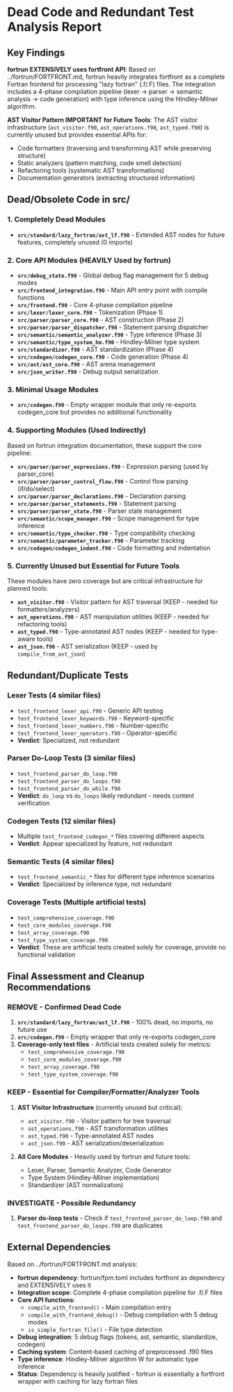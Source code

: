 # Dead Code and Redundant Test Analysis Report

## Key Findings

**fortrun EXTENSIVELY uses fortfront API**: Based on ../fortrun/FORTFRONT.md, fortrun heavily integrates fortfront as a complete Fortran frontend for processing "lazy fortran" (.f/.F) files. The integration includes a 4-phase compilation pipeline (lexer → parser → semantic analysis → code generation) with type inference using the Hindley-Milner algorithm.

**AST Visitor Pattern IMPORTANT for Future Tools**: The AST visitor infrastructure (`ast_visitor.f90`, `ast_operations.f90`, `ast_typed.f90`) is currently unused but provides essential APIs for:
- Code formatters (traversing and transforming AST while preserving structure)
- Static analyzers (pattern matching, code smell detection)
- Refactoring tools (systematic AST transformations)
- Documentation generators (extracting structured information)

## Dead/Obsolete Code in src/

### 1. Completely Dead Modules
- **`src/standard/lazy_fortran/ast_lf.f90`** - Extended AST nodes for future features, completely unused (0 imports)

### 2. Core API Modules (HEAVILY Used by fortrun)
- **`src/debug_state.f90`** - Global debug flag management for 5 debug modes
- **`src/frontend_integration.f90`** - Main API entry point with compile functions
- **`src/frontend.f90`** - Core 4-phase compilation pipeline
- **`src/lexer/lexer_core.f90`** - Tokenization (Phase 1)
- **`src/parser/parser_core.f90`** - AST construction (Phase 2)  
- **`src/parser/parser_dispatcher.f90`** - Statement parsing dispatcher
- **`src/semantic/semantic_analyzer.f90`** - Type inference (Phase 3)
- **`src/semantic/type_system_hm.f90`** - Hindley-Milner type system
- **`src/standardizer.f90`** - AST standardization (Phase 4)
- **`src/codegen/codegen_core.f90`** - Code generation (Phase 4)
- **`src/ast/ast_core.f90`** - AST arena management
- **`src/json_writer.f90`** - Debug output serialization

### 3. Minimal Usage Modules  
- **`src/codegen.f90`** - Empty wrapper module that only re-exports codegen_core but provides no additional functionality

### 4. Supporting Modules (Used Indirectly)
Based on fortrun integration documentation, these support the core pipeline:

- **`src/parser/parser_expressions.f90`** - Expression parsing (used by parser_core)
- **`src/parser/parser_control_flow.f90`** - Control flow parsing (if/do/select)
- **`src/parser/parser_declarations.f90`** - Declaration parsing
- **`src/parser/parser_statements.f90`** - Statement parsing
- **`src/parser/parser_state.f90`** - Parser state management
- **`src/semantic/scope_manager.f90`** - Scope management for type inference
- **`src/semantic/type_checker.f90`** - Type compatibility checking
- **`src/semantic/parameter_tracker.f90`** - Parameter tracking
- **`src/codegen/codegen_indent.f90`** - Code formatting and indentation

### 5. Currently Unused but Essential for Future Tools
These modules have zero coverage but are critical infrastructure for planned tools:

- **`ast_visitor.f90`** - Visitor pattern for AST traversal (KEEP - needed for formatters/analyzers)
- **`ast_operations.f90`** - AST manipulation utilities (KEEP - needed for refactoring tools)
- **`ast_typed.f90`** - Type-annotated AST nodes (KEEP - needed for type-aware tools)
- **`ast_json.f90`** - AST serialization (KEEP - used by `compile_from_ast_json`)

## Redundant/Duplicate Tests

### Lexer Tests (4 similar files)
- `test_frontend_lexer_api.f90` - Generic API testing
- `test_frontend_lexer_keywords.f90` - Keyword-specific 
- `test_frontend_lexer_numbers.f90` - Number-specific
- `test_frontend_lexer_operators.f90` - Operator-specific
- **Verdict**: Specialized, not redundant

### Parser Do-Loop Tests (3 similar files)
- `test_frontend_parser_do_loop.f90` 
- `test_frontend_parser_do_loops.f90`
- `test_frontend_parser_do_while.f90`
- **Verdict**: `do_loop` vs `do_loops` likely redundant - needs content verification

### Codegen Tests (12 similar files)
- Multiple `test_frontend_codegen_*` files covering different aspects
- **Verdict**: Appear specialized by feature, not redundant

### Semantic Tests (4 similar files)  
- `test_frontend_semantic_*` files for different type inference scenarios
- **Verdict**: Specialized by inference type, not redundant

### Coverage Tests (Multiple artificial tests)
- `test_comprehensive_coverage.f90`
- `test_core_modules_coverage.f90` 
- `test_array_coverage.f90`
- `test_type_system_coverage.f90`
- **Verdict**: These are artificial tests created solely for coverage, provide no functional validation

## Final Assessment and Cleanup Recommendations

### REMOVE - Confirmed Dead Code
1. **`src/standard/lazy_fortran/ast_lf.f90`** - 100% dead, no imports, no future use
2. **`src/codegen.f90`** - Empty wrapper that only re-exports codegen_core
3. **Coverage-only test files** - Artificial tests created solely for metrics:
   - `test_comprehensive_coverage.f90`
   - `test_core_modules_coverage.f90`
   - `test_array_coverage.f90`
   - `test_type_system_coverage.f90`

### KEEP - Essential for Compiler/Formatter/Analyzer Tools
1. **AST Visitor Infrastructure** (currently unused but critical):
   - `ast_visitor.f90` - Visitor pattern for tree traversal
   - `ast_operations.f90` - AST transformation utilities
   - `ast_typed.f90` - Type-annotated AST nodes
   - `ast_json.f90` - AST serialization/deserialization

2. **All Core Modules** - Heavily used by fortrun and future tools:
   - Lexer, Parser, Semantic Analyzer, Code Generator
   - Type System (Hindley-Milner implementation)
   - Standardizer (AST normalization)

### INVESTIGATE - Possible Redundancy
1. **Parser do-loop tests** - Check if `test_frontend_parser_do_loop.f90` and `test_frontend_parser_do_loops.f90` are duplicates

## External Dependencies

Based on ../fortrun/FORTFRONT.md analysis:

- **fortrun dependency**: fortrun/fpm.toml includes fortfront as dependency and EXTENSIVELY uses it
- **Integration scope**: Complete 4-phase compilation pipeline for .f/.F files
- **Core API functions**: 
  - `compile_with_frontend()` - Main compilation entry
  - `compile_with_frontend_debug()` - Debug compilation with 5 debug modes
  - `is_simple_fortran_file()` - File type detection
- **Debug integration**: 5 debug flags (tokens, ast, semantic, standardize, codegen)
- **Caching system**: Content-based caching of preprocessed .f90 files
- **Type inference**: Hindley-Milner algorithm W for automatic type inference
- **Status**: Dependency is heavily justified - fortrun is essentially a fortfront wrapper with caching for lazy fortran files